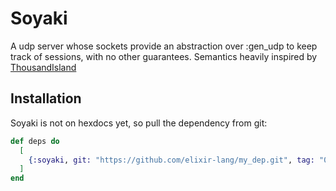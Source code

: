 # Soyaki
A udp server whose sockets provide an abstraction over :gen_udp to keep track of sessions, with no other guarantees. Semantics heavily inspired by [ThousandIsland](https://hexdocs.pm/thousand_island/ThousandIsland.html)

## Installation

Soyaki is not on hexdocs yet, so pull the dependency from git:

```elixir
def deps do
  [
    {:soyaki, git: "https://github.com/elixir-lang/my_dep.git", tag: "0.1.0"}
  ]
end
```

